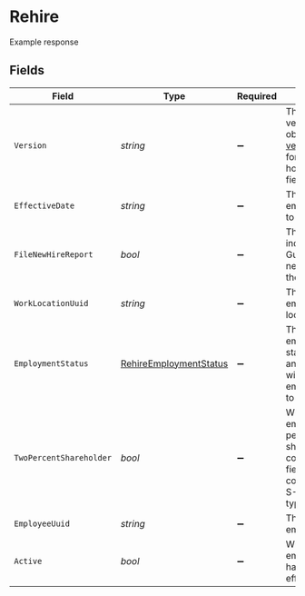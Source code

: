 # Rehire

Example response


## Fields

| Field                                                                                                                                                                         | Type                                                                                                                                                                          | Required                                                                                                                                                                      | Description                                                                                                                                                                   |
| ----------------------------------------------------------------------------------------------------------------------------------------------------------------------------- | ----------------------------------------------------------------------------------------------------------------------------------------------------------------------------- | ----------------------------------------------------------------------------------------------------------------------------------------------------------------------------- | ----------------------------------------------------------------------------------------------------------------------------------------------------------------------------- |
| `Version`                                                                                                                                                                     | *string*                                                                                                                                                                      | :heavy_minus_sign:                                                                                                                                                            | The current version of the object. See the [versioning guide](https://docs.gusto.com/embedded-payroll/docs/versioning#object-layer) for information on how to use this field. |
| `EffectiveDate`                                                                                                                                                               | *string*                                                                                                                                                                      | :heavy_minus_sign:                                                                                                                                                            | The day when the employee returns to work.                                                                                                                                    |
| `FileNewHireReport`                                                                                                                                                           | *bool*                                                                                                                                                                        | :heavy_minus_sign:                                                                                                                                                            | The boolean flag indicating whether Gusto will file a new hire report for the employee.                                                                                       |
| `WorkLocationUuid`                                                                                                                                                            | *string*                                                                                                                                                                      | :heavy_minus_sign:                                                                                                                                                            | The uuid of the employee's work location.                                                                                                                                     |
| `EmploymentStatus`                                                                                                                                                            | [RehireEmploymentStatus](../../Models/Components/RehireEmploymentStatus.md)                                                                                                   | :heavy_minus_sign:                                                                                                                                                            | The employee's employment status. Supplying an invalid option will set the employment_status to *not_set*.                                                                    |
| `TwoPercentShareholder`                                                                                                                                                       | *bool*                                                                                                                                                                        | :heavy_minus_sign:                                                                                                                                                            | Whether the employee is a two percent shareholder of the company. This field only applies to companies with an S-Corp entity type.                                            |
| `EmployeeUuid`                                                                                                                                                                | *string*                                                                                                                                                                      | :heavy_minus_sign:                                                                                                                                                            | The UUID of the employee.                                                                                                                                                     |
| `Active`                                                                                                                                                                      | *bool*                                                                                                                                                                        | :heavy_minus_sign:                                                                                                                                                            | Whether the employee's rehire has gone into effect.                                                                                                                           |